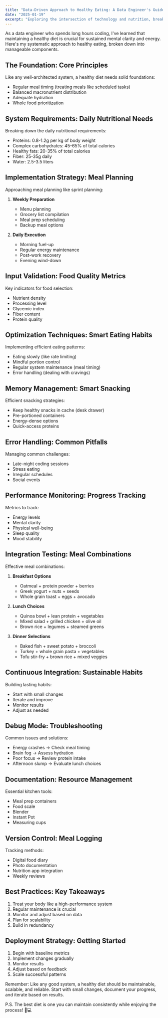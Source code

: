 ```yaml
---
title: "Data-Driven Approach to Healthy Eating: A Data Engineer's Guide"
date: "2025-01-19"
excerpt: "Exploring the intersection of technology and nutrition, breaking down healthy eating into manageable, systematic approaches that align with a tech professional's mindset."
---
```



As a data engineer who spends long hours coding, I've learned that maintaining a healthy diet is crucial for sustained mental clarity and energy. Here's my systematic approach to healthy eating, broken down into manageable components.

## The Foundation: Core Principles

Like any well-architected system, a healthy diet needs solid foundations:
- Regular meal timing (treating meals like scheduled tasks)
- Balanced macronutrient distribution
- Adequate hydration
- Whole food prioritization

## System Requirements: Daily Nutritional Needs

Breaking down the daily nutritional requirements:
- Proteins: 0.8-1.2g per kg of body weight
- Complex carbohydrates: 45-65% of total calories
- Healthy fats: 20-35% of total calories
- Fiber: 25-35g daily
- Water: 2.5-3.5 liters

## Implementation Strategy: Meal Planning

Approaching meal planning like sprint planning:
1. **Weekly Preparation**
   - Menu planning
   - Grocery list compilation
   - Meal prep scheduling
   - Backup meal options

2. **Daily Execution**
   - Morning fuel-up
   - Regular energy maintenance
   - Post-work recovery
   - Evening wind-down

## Input Validation: Food Quality Metrics

Key indicators for food selection:
- Nutrient density
- Processing level
- Glycemic index
- Fiber content
- Protein quality

## Optimization Techniques: Smart Eating Habits

Implementing efficient eating patterns:
- Eating slowly (like rate limiting)
- Mindful portion control
- Regular system maintenance (meal timing)
- Error handling (dealing with cravings)

## Memory Management: Smart Snacking

Efficient snacking strategies:
- Keep healthy snacks in cache (desk drawer)
- Pre-portioned containers
- Energy-dense options
- Quick-access proteins

## Error Handling: Common Pitfalls

Managing common challenges:
- Late-night coding sessions
- Stress eating
- Irregular schedules
- Social events

## Performance Monitoring: Progress Tracking

Metrics to track:
- Energy levels
- Mental clarity
- Physical well-being
- Sleep quality
- Mood stability

## Integration Testing: Meal Combinations

Effective meal combinations:
1. **Breakfast Options**
   - Oatmeal + protein powder + berries
   - Greek yogurt + nuts + seeds
   - Whole grain toast + eggs + avocado

2. **Lunch Choices**
   - Quinoa bowl + lean protein + vegetables
   - Mixed salad + grilled chicken + olive oil
   - Brown rice + legumes + steamed greens

3. **Dinner Selections**
   - Baked fish + sweet potato + broccoli
   - Turkey + whole grain pasta + vegetables
   - Tofu stir-fry + brown rice + mixed veggies

## Continuous Integration: Sustainable Habits

Building lasting habits:
- Start with small changes
- Iterate and improve
- Monitor results
- Adjust as needed

## Debug Mode: Troubleshooting

Common issues and solutions:
- Energy crashes → Check meal timing
- Brain fog → Assess hydration
- Poor focus → Review protein intake
- Afternoon slump → Evaluate lunch choices

## Documentation: Resource Management

Essential kitchen tools:
- Meal prep containers
- Food scale
- Blender
- Instant Pot
- Measuring cups

## Version Control: Meal Logging

Tracking methods:
- Digital food diary
- Photo documentation
- Nutrition app integration
- Weekly reviews

## Best Practices: Key Takeaways

1. Treat your body like a high-performance system
2. Regular maintenance is crucial
3. Monitor and adjust based on data
4. Plan for scalability
5. Build in redundancy

## Deployment Strategy: Getting Started

1. Begin with baseline metrics
2. Implement changes gradually
3. Monitor results
4. Adjust based on feedback
5. Scale successful patterns

Remember: Like any good system, a healthy diet should be maintainable, scalable, and reliable. Start with small changes, document your progress, and iterate based on results.

P.S. The best diet is one you can maintain consistently while enjoying the process! 🥗💻 